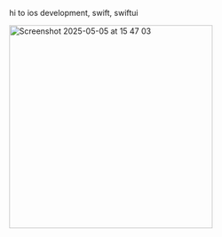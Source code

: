 hi to ios development, swift, swiftui


<img width="366" alt="Screenshot 2025-05-05 at 15 47 03" src="https://github.com/user-attachments/assets/cc2a9334-c8ef-4874-ba04-85ec7e17aa37" />
